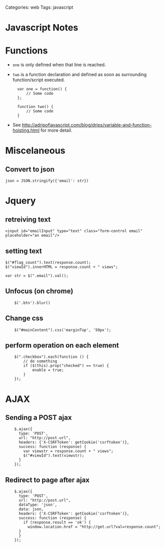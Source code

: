 Categories: web
Tags: javascript

# Javascript Notes

# Functions

- `one` is only defined when that line is reached.
- `two` is a function declaration and defined as soon as surrounding function/script executed.

        var one = function() {
            // Some code
        };

        function two() {
            // Some code
        }

- See http://adripofjavascript.com/blog/drips/variable-and-function-hoisting.html for more detail.

# Miscelaneous

## Convert to json

    json = JSON.stringify({'email': str})

# Jquery

## retreiving text

    <input id="emailInput" type="text" class="form-control email" placeholder="an email"/>

## setting text

	$("#flag_count").text(response.count);
	$("viewId").innerHTML = response.count + " views";

    var str = $(".email").val();

## Unfocus (on chrome)

		$('.btn').blur()

## Change css

		$("#mainContent").css('marginTop', '50px');

## perform operation on each element


        $(".checkbox").each(function () {
        	// do something
        	if ($(this).prop("checked") == true) {
                enable = true;
            }
        });

# AJAX

## Sending a POST ajax

        $.ajax({
          type: 'POST',
          url: "http://post.url",
          headers: {'X-CSRFToken': getCookie('csrftoken')},
          success: function (response) {
            var viewstr = response.count + " views";
            $("#viewId").text(viewstr);
          }
        });

## Redirect to page after ajax


        $.ajax({
          type: 'POST',
          url: "http://post.url",
          dataType: 'json',
          data: json,
          headers: {'X-CSRFToken': getCookie('csrftoken')},
          success: function (response) {
            if (response.result == 'ok') {
              window.location.href = "http://get.url?val=response.count";
          }
          }
        });


